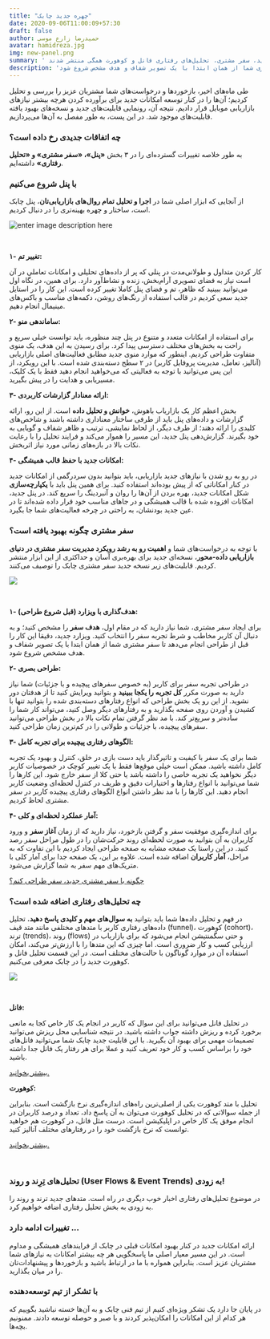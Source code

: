 ```yaml
---
title: "چهره جدید چابک"
date: 2020-09-06T11:00:09+57:30
draft: false
author: حمیدرضا زارع موسی
avatar: hamidreza.jpg
img: new-panel.png
summary: ' پنل جدید، سفر مشتری، تحلیل‌های رفتاری فانل و کوهورت همگی منتشر شدند! '
description: 'برای ایجاد سفر مشتری، شما نیاز دارید که در مقام اول، هدف سفر را مشخص کنید؛ و به دنبال آن کاربر مخاطب و شرط تجربه سفر را انتخاب کنید. ویزارد جدید، دقیقا این کار را قبل از طراحی انجام می‌دهد تا سفر مشتری شما از همان ابتدا با یک تصویر شفاف و هدف مشخص شروع شود.'
---
```



طی ماه‌های اخیر، بازخوردها و درخواست‌های شما مشتریان عزیز را بررسی و تحلیل کردیم؛ آن‌ها را در کنار توسعه‌ امکانات جدید برای برآورده کردن هرچه بیشتر نیازهای بازاریابی موبایل قرار دادیم. نتیجه آن، رونمایی قابلیت‌های جدید و نسخه‌های بهبود یافته قابلیت‌های موجود شد. در این پست، به طور مفصل به آن‌ها می‌پردازیم.

### چه اتفاقات جدیدی رخ داده است؟

به طور خلاصه تغییرات گسترده‌ای را در ۳ بخش **«پنل»، «سفر مشتری» و «تحلیل رفتاری»** داشته‌ایم.

### با پنل شروع می‌کنیم

از آنجایی که ابزار اصلی شما در **اجرا و تحلیل تمام روال‌های بازاریابی‌تان**، پنل چابک است، ساختار و چهره بهینه‌تری را در دنبال کردیم.

![enter image description here](http://uupload.ir/files/euv_new-panel.png)

<br>

**۱- تغییر تم:**

کار کردن متداول و طولانی‌مدت در پنلی که پر از داده‌های تحلیلی و امکانات تعاملی در آن است نیاز به فضای تصویری آرام‌بخش، زنده و نشاط‌آور دارد. برای همین، در نگاه اول می‌توانید ببینید که ظاهر، تم و فضای پنل کاملا تغییر کرده است. این کار را در استایل جدید سعی کردیم در قالب استفاده از رنگ‌های روشن، دکمه‌های مناسب و باکس‌های مینیمال انجام دهیم.

**۲- ساماندهی منو:**

برای استفاده از امکانات متعدد و متنوع در پنل چند منظوره، باید توانست خیلی سریع و راحت به بخش‌های مختلف دسترسی پیدا کرد. برای رسیدن به این هدف، یک منوی متفاوت طراحی کردیم. اینطور که موارد منوی جدید مطابق فعالیت‌های اصلی بازاریابی (آنالیز، تعامل، مدیریت پروفایل کاربر) در ۲ سطح دسته‌بندی شده است. با این رویکرد، از این پس می‌توانید با توجه به فعالیتی که می‌خواهید انجام دهید فقط با یک کلیک، مسیریابی و هدایت را در پیش بگیرید.

**۳- ارائه معنادار گزارشات کاربردی:**

بخش اعظم کار یک بازاریاب باهوش، **خوانش و تحلیل داده** است. از این رو، ارائه گزارشات و داده‌های پنل باید از طرفی ساختار معناداری داشته باشند و شاخص‌های کلیدی را ارائه دهند؛ از طرف دیگر، از لحاظ نمایشی، ترتیب و ظاهر شفاف و گویایی به خود بگیرند. گزارش‌دهی پنل جدید، این مسیر را هموار می‌کند و فرایند تحلیل را با رعایت نکات بالا در بازه‌های زمانی مورد نیاز اثربخش.

**۴- امکانات جدید با حفظ قالب همیشگی:**

در رو به رو شدن با نیازهای جدید بازاریابی، باید بتوانید بدون سردرگمی از امکانات جدید در کنار امکاناتی که از پیش بوده‌اند استفاده کنید. برای همین پنل باید با **یکپارچه‌سازی** شکل امکانات جدید، بهره بردن از آن‌ها را روان و آنبردینگ را سریع کند. در پنل جدید، امکانات افزوده شده با قالب همیشگی و در جاهای مناسب خود قرار داده شده‌اند تا در عین جدید بودنشان، به راحتی در چرخه فعالیت‌های شما جا بگیرد.

### سفر مشتری چگونه بهبود یافته است؟

با توجه به درخواست‌های شما و **اهمیت رو به رشد رویکرد مدیریت سفر مشتری در دنیای بازاریابی داده-محور**، نسخه‌ای جدید برای بهره‌بری آسان و حداکثری از این ابزار منتشر کردیم. قابلیت‌های زیر نسخه جدید سفر مشتری چابک را توصیف می‌کنند.

![](http://uupload.ir/files/gmff_journey.png)

<br>

**۱- هدف‌گذاری با ویزارد (قبل شروع طراحی):**

برای ایجاد سفر مشتری، شما نیاز دارید که در مقام اول، **هدف سفر** را مشخص کنید؛ و به دنبال آن کاربر مخاطب و شرط تجربه سفر را انتخاب کنید. ویزارد جدید، دقیقا این کار را قبل از طراحی انجام می‌دهد تا سفر مشتری شما از همان ابتدا با یک تصویر شفاف و هدف مشخص شروع شود.

**۲- طراحی بصری:**

در طراحی تجربه سفر برای کاربر (به خصوص سفرهای پیچیده و با جزئیات) شما نیاز دارید به صورت مکرر **کل تجربه را یکجا ببینید** و بتوانید ویرایش کنید تا از هدفتان دور نشوید. از این رو یک بخش طراحی که انواع رفتارهای دسته‌بندی شده را بتوانید تنها با کشیدن و آوردن روی صفحه بگذارید و به رفتارهای دیگر وصل کنید، می‌تواند کار شما را ساده‌تر و سریع‌تر کند. با مد نظر گرفتن تمام نکات بالا در بخش طراحی می‌توانید سفرهای پیچیده، با جزئیات و طولانی را در کم‌ترین زمان طراحی کنید.

**۳- الگوهای رفتاری پیچیده برای تجربه کامل:**

شما برای یک سفر با کیفیت و تاثیرگذار باید دست بازی در خلق، کنترل و بهبود یک تجربه کامل داشته باشید. ممکن است خیلی موقع‌ها فقط با یک تغییر کوچک در خصوصیات کاربر دیگر نخواهید یک تجربه خاصی را داشته باشد یا حتی کلا از سفر خارج شود. این کارها را شما می‌توانید با انواع رفتارها و اختیارات دقیق و ظریف در کنترل لحظه‌ای وضعیت کاربر انجام دهید. این کارها را با مد نظر داشتن انواع الگوهای رفتاری پیچیده کاربر در سفر مشتری لحاظ کردیم.

**۴- آمار عملکرد لحظه‌ای و کلی:**

برای اندازه‌گیری موفقیت سفر و گرفتن بازخورد، نیاز دارید که از زمان **آغاز سفر** و ورود کاربران به آن بتوانید به صورت لحظه‌ای روند حرکت‌شان را در طول مراحل سفر رصد کنید. در این راستا یک صفحه مشابه به صفحه طراحی ایجاد کردیم با این تفاوت که به مراحل، **آمار کاربران** اضافه شده است. علاوه بر این، یک صفحه جدا برای آمار کلی با متریک‌های مهم سفر به شما گزارش می‌شود.

[چگونه با سفر مشتری جدید، سفر طراحی کنم؟](https://doc.chabok.io/panel/journey.html)
  
### چه تحلیل‌های رفتاری اضافه شده است؟

در فهم و تحلیل داده‌ها شما باید بتوانید **به سوال‌های مهم و کلیدی پاسخ دهید.** تحلیل داده‌های رفتاری کاربر با متدهای مختلفی مانند متد قیف (funnel)، کوهورت (cohort)، ترند (trends)، روند (flows) و حتی سگمنتیشن انجام می‌شود که برای بازاریاب در ارزیابی کسب و کار ضروری است. اما چیزی که این متدها را با ارزش‌تر می‌کند، امکان استفاده آن در موارد گوناگون با حالت‌های مختلف است. در این قسمت تحلیل فانل و کوهورت جدید را در چابک معرفی می‌کنیم.

![](http://uupload.ir/files/jec_funnel-cohort.png)

<br>

**فانل:**

در تحلیل فانل می‌توانید برای این سوال که کاربر در انجام یک کار خاص کجا به مانعی برخورد کرده و ریزش داشته جواب داشته باشید. در نتیجه شناسایی محل ریزش می‌توانید تصمیمات مهمی برای بهبود آن بگیرید. با این قابلیت جدید چابک شما می‌توانید فانل‌های خود را براساس کسب و کار خود تعریف کنید و عملا برای هر رفتار یک فانل جدا داشته باشید.

[بیشتر بخوانید.](https://doc.chabok.io/panel/funnel.html)

**کوهورت:**

تحلیل با متد کوهورت یکی از اصلی‌ترین راه‌های اندازه‌گیری نرخ بازگشت است. بنابراین از جمله سوالاتی که در تحلیل کوهورت می‌توان به آن پاسخ داد، تعداد و درصد کاربران در انجام موفق یک کار خاص در اپلیکیشن است. درست مثل فانل، در کوهورت هم خواهید توانست که نرخ بازگشت خود را در رفتارهای مختلف آنالیز کنید.

[بیشتر بخوانید.](https://doc.chabok.io/panel/cohort.html)

‌‌
### تحلیل‌های تِرِند و روند (User Flows & Event Trends) به زودی!

در موضوع تحلیل‌های رفتاری اخبار خوب دیگری در راه است. متدهای جدید ترند و روند را به زودی به بخش تحلیل رفتاری اضافه خواهیم کرد.

### تغییرات ادامه دارد ...

ارائه امکانات جدید در کنار بهبود امکانات قبلی در چابک از فرایندهای همیشگی و مداوم است. در این مسیر معیار اصلی ما پاسخگویی هر چه بیشتر امکانات به نیازهای شما مشتریان عزیز است. بنابراین همواره با ما در ارتباط باشید و بازخوردها و پیشنهادات‌تان را در میان بگذارید.

### با تشکر از تیم توسعه‌دهنده

در پایان جا دارد یک تشکر ویژه‌ای کنیم از تیم فنی چابک و به آن‌ها خسته نباشید بگوییم که هر کدام از این امکانات را امکان‌پذیر کردند و با صبر و حوصله توسعه دادند. ممنونیم بچه‌ها.
